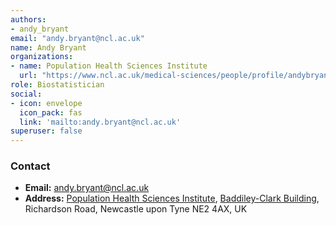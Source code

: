 ```yaml
---
authors:
- andy_bryant
email: "andy.bryant@ncl.ac.uk"
name: Andy Bryant
organizations:
- name: Population Health Sciences Institute
  url: "https://www.ncl.ac.uk/medical-sciences/people/profile/andybryant.html"
role: Biostatistician
social:
- icon: envelope
  icon_pack: fas
  link: 'mailto:andy.bryant@ncl.ac.uk'
superuser: false
---
```


### Contact

- __Email:__ [andy.bryant@ncl.ac.uk](mailto:andy.bryant@ncl.ac.uk)
- __Address:__ [Population Health Sciences Institute](https://www.ncl.ac.uk/medical-sciences/research/institutes/health-sciences/), [Baddiley-Clark Building](https://www.ncl.ac.uk/tour/academic/baddiley-clark/), Richardson Road, Newcastle upon Tyne NE2 4AX, UK

